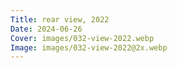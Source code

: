 ```yaml
---
Title: rear view, 2022
Date: 2024-06-26
Cover: images/032-view-2022.webp
Image: images/032-view-2022@2x.webp
---
```

